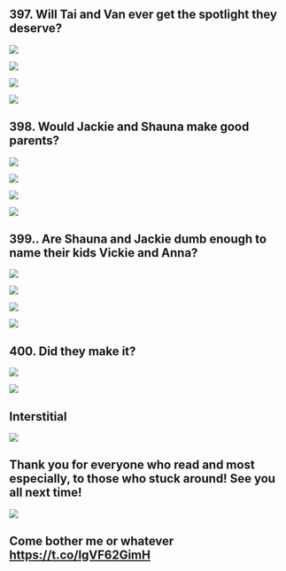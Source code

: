 ## 397. Will Tai and Van ever get the spotlight they deserve? 

![](https://pbs.twimg.com/media/GMgyYirbsAA1jRu.jpg) 

![](https://pbs.twimg.com/media/GMgyYkhaEAED87D.jpg) 

![](https://pbs.twimg.com/media/GMgyYl9aEAAn5YB.jpg) 

![](https://pbs.twimg.com/media/GMgyYniaUAAZTpz.jpg)


## 398. Would Jackie and Shauna make good parents? 

![](https://pbs.twimg.com/media/GMg9FFibwAAC-MD.jpg) 

![](https://pbs.twimg.com/media/GMg9FG4bMAER0MQ.jpg) 

![](https://pbs.twimg.com/media/GMg9FIVbMAAHbHS.jpg) 

![](https://pbs.twimg.com/media/GMg9FLhbMAANB4e.jpg)


## 399.. Are Shauna and Jackie dumb enough to name their kids Vickie and Anna? 

![](https://pbs.twimg.com/media/GMhIoqObIAABEOC.jpg) 

![](https://pbs.twimg.com/media/GMhIor6a4AALwVV.jpg) 

![](https://pbs.twimg.com/media/GMhIotTaAAAE7XI.jpg) 

![](https://pbs.twimg.com/media/GMhIothbMAAQ5Nm.jpg)


## 400. Did they make it? 

![](https://pbs.twimg.com/media/GMhSq-HX0AAL-pt.jpg) 

![](https://pbs.twimg.com/media/GMhSrDpXQAIGKT9.jpg)

## Interstitial

![](https://pbs.twimg.com/media/GMhSyI3XoAAA24V.jpg)


## Thank you for everyone who read and most especially, to those who stuck around! See you all next time! 

![](https://pbs.twimg.com/media/GMhTSfnWsAEjwQN.jpg)


## Come bother me or whatever https://t.co/IgVF62GimH


